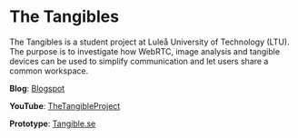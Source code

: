 The Tangibles
=============

The Tangibles is a student project at Luleå University of Technology (LTU). The purpose is to investigate how WebRTC, image analysis and tangible devices can be used to simplify communication and let users share a common workspace.

**Blog**: [Blogspot](http://the-tangibles.blogspot.se/)

**YouTube**: [TheTangibleProject](http://www.youtube.com/user/TheTangibleProject)

**Prototype**: [Tangible.se](http://tangible.se/)
